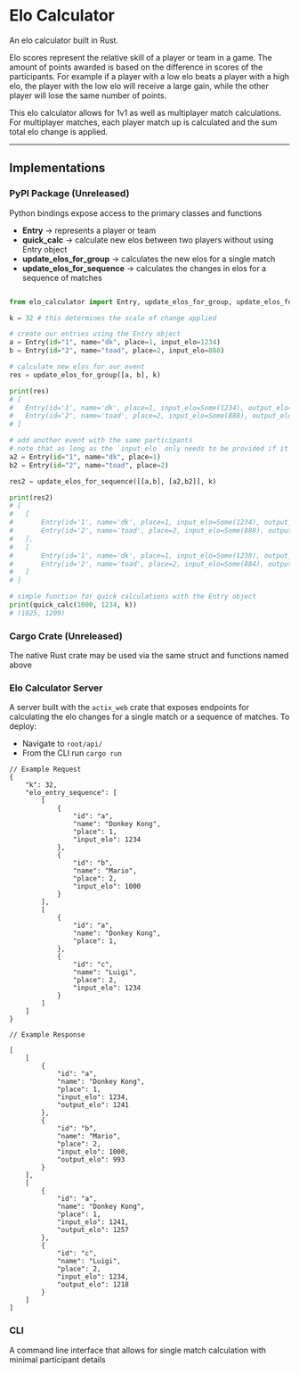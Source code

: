 # Elo Calculator

An elo calculator built in Rust.

Elo scores represent the relative skill of a player or team in a game. The amount of points awarded is based on the difference in scores of the participants. For example if a player with a low elo beats a player with a high elo, the player with the low elo will receive a large gain, while the other player will lose the same number of points. 

This elo calculator allows for 1v1 as well as multiplayer match calculations. For multiplayer matches, each player match up is calculated and the sum total elo change is applied. 

---

## Implementations

### PyPI Package (Unreleased)

Python bindings expose access to the primary classes and functions
* **Entry** &rarr; represents a player or team
* **quick_calc** &rarr; calculate new elos between two players without using Entry object
* **update_elos_for_group** &rarr; calculates the new elos for a single match
* **update_elos_for_sequence** &rarr; calculates the changes in elos for a sequence of matches 

```python

from elo_calculator import Entry, update_elos_for_group, update_elos_for_sequence, quick_calc

k = 32 # this determines the scale of change applied

# create our entries using the Entry object
a = Entry(id="1", name="dk", place=1, input_elo=1234)
b = Entry(id="2", name="toad", place=2, input_elo=888)

# calculate new elos for our event
res = update_elos_for_group([a, b], k)

print(res)
# [
#   Entry(id='1', name='dk', place=1, input_elo=Some(1234), output_elo=Some(1238)), 
#   Entry(id='2', name='toad', place=2, input_elo=Some(888), output_elo=Some(884))
# ]

# add another event with the same participants
# note that as long as the `input_elo` only needs to be provided if it is the first occurance of the entry id
a2 = Entry(id="1", name="dk", place=1)
b2 = Entry(id="2", name="toad", place=2)

res2 = update_elos_for_sequence([[a,b], [a2,b2]], k)

print(res2)
# [
#   [
#       Entry(id='1', name='dk', place=1, input_elo=Some(1234), output_elo=Some(1238)),
#       Entry(id='2', name='toad', place=2, input_elo=Some(888), output_elo=Some(884))
#   ],
#   [
#       Entry(id='1', name='dk', place=1, input_elo=Some(1238), output_elo=Some(1242)),
#       Entry(id='2', name='toad', place=2, input_elo=Some(884), output_elo=Some(880))
#   ]
# ]

# simple function for quick calculations with the Entry object
print(quick_calc(1000, 1234, k))
# (1025, 1209)

```

### Cargo Crate (Unreleased)

The native Rust crate may be used via the same struct and functions named above

### Elo Calculator Server

A server built with the `actix_web` crate that exposes endpoints for calculating the elo changes for a single match or a sequence of matches. To deploy:
* Navigate to `root/api/`
* From the CLI run `cargo run`


```
// Example Request
{
    "k": 32,
    "elo_entry_sequence": [
        [
            {
                "id": "a",
                "name": "Donkey Kong",
                "place": 1,
                "input_elo": 1234
            },
            {
                "id": "b",
                "name": "Mario",
                "place": 2,
                "input_elo": 1000
            }
        ],
        [
            {
                "id": "a",
                "name": "Donkey Kong",
                "place": 1,
            },
            {
                "id": "c",
                "name": "Luigi",
                "place": 2,
                "input_elo": 1234
            }
        ]
    ]
}

// Example Response

[
    [
        {
            "id": "a",
            "name": "Donkey Kong",
            "place": 1,
            "input_elo": 1234,
            "output_elo": 1241
        },
        {
            "id": "b",
            "name": "Mario",
            "place": 2,
            "input_elo": 1000,
            "output_elo": 993
        }
    ],
    [
        {
            "id": "a",
            "name": "Donkey Kong",
            "place": 1,
            "input_elo": 1241,
            "output_elo": 1257
        },
        {
            "id": "c",
            "name": "Luigi",
            "place": 2,
            "input_elo": 1234,
            "output_elo": 1218
        }
    ]
]
```

### CLI

A command line interface that allows for single match calculation with minimal participant details


